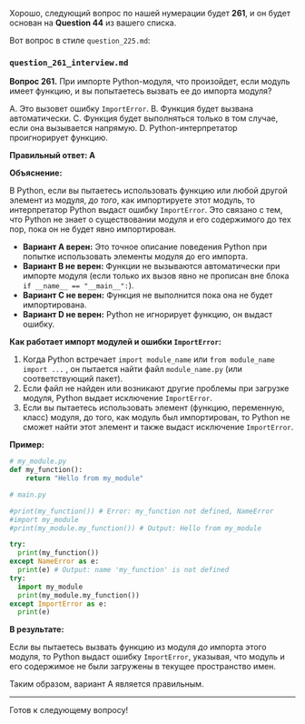 Хорошо, следующий вопрос по нашей нумерации будет **261**, и он будет основан на **Question 44** из вашего списка.

Вот вопрос в стиле `question_225.md`:

### `question_261_interview.md`

**Вопрос 261.** При импорте Python-модуля, что произойдет, если модуль имеет функцию, и вы попытаетесь вызвать ее до импорта модуля?

A. Это вызовет ошибку `ImportError`.
B. Функция будет вызвана автоматически.
C. Функция будет выполняться только в том случае, если она вызывается напрямую.
D. Python-интерпретатор проигнорирует функцию.

**Правильный ответ: A**

**Объяснение:**

В Python, если вы пытаетесь использовать функцию или любой другой элемент из модуля, *до того*, как импортируете этот модуль, то интерпретатор Python выдаст ошибку `ImportError`. Это связано с тем, что Python не знает о существовании модуля и его содержимого до тех пор, пока он не будет явно импортирован.

*   **Вариант A верен:** Это точное описание поведения Python при попытке использовать элементы модуля до его импорта.
*   **Вариант B не верен:** Функции не вызываются автоматически при импорте модуля (если только их вызов явно не прописан вне блока `if __name__ == "__main__":`).
*   **Вариант C не верен:** Функция не выполнится пока она не будет импортирована.
*   **Вариант D не верен:** Python не игнорирует функцию, он выдаст ошибку.

**Как работает импорт модулей и ошибки `ImportError`:**

1.  Когда Python встречает `import module_name` или `from module_name import ...` , он пытается найти файл `module_name.py` (или соответствующий пакет).
2.  Если файл не найден или возникают другие проблемы при загрузке модуля, Python выдает исключение `ImportError`.
3.  Если вы пытаетесь использовать элемент (функцию, переменную, класс) модуля, до того, как модуль был импортирован, то Python не сможет найти этот элемент и также выдаст исключение `ImportError`.

**Пример:**

```python
# my_module.py
def my_function():
    return "Hello from my_module"

# main.py

#print(my_function()) # Error: my_function not defined, NameError
#import my_module
#print(my_module.my_function()) # Output: Hello from my_module

try:
  print(my_function())
except NameError as e:
  print(e) # Output: name 'my_function' is not defined
try:
  import my_module
  print(my_module.my_function())
except ImportError as e:
  print(e)

```

**В результате:**

Если вы пытаетесь вызвать функцию из модуля *до* импорта этого модуля, то Python выдаст ошибку `ImportError`, указывая, что модуль и его содержимое не были загружены в текущее пространство имен.

Таким образом, вариант A является правильным.

---

Готов к следующему вопросу!
